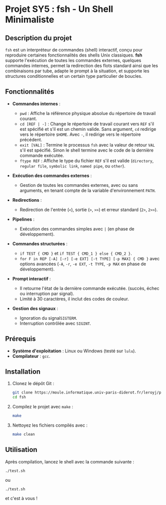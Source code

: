 # Projet SY5 : fsh - Un Shell Minimaliste

## Description du projet
`fsh` est un interpréteur de commandes (shell) interactif, conçu pour reproduire certaines fonctionnalités des shells Unix classiques. **fsh** supporte l'exécution de toutes les commandes externes, quelques commandes internes, permet la redirection des flots standard ainsi que les combinaisons par tube, adapte le prompt à la situation, et supporte les structures conditionnelles et un certain type particulier de boucles.



## Fonctionnalités

- **Commandes internes** :
    - `pwd` : Affiche la référence physique absolue du répertoire de travail courant.
    - `cd [REF | -]` : Change le répertoire de travail courant vers `REF` s'il est spécifié et s'il est un chemin valide. Sans argument, `cd` redirige vers le répertoire `$HOME`. Avec `-`, il redirige vers le répertoire précédent.
    - `exit [VAL]` : Termine le processus `fsh` avec la valeur de retour `VAL` s'il est spécifié. Sinon le shell termine avec le code de la dernière commande exécutée.
    - `ftype REF` : Affiche le type du fichier `REF` s'il est valide (`directory`, `regular file`, `symbolic link`, `named pipe`, ou `other`).

- **Exécution des commandes externes** :
    - Gestion de toutes les commandes externes, avec ou sans arguments, en tenant compte de la variable d'environnement `PATH`. 

- **Redirections** :
    - Redirection de l'entrée (`<`), sortie (`>`, `>>`) et erreur standard (`2>`, `2>>`).

- **Pipelines** :
    - Exécution des commandes simples avec `|` (en phase de développement).

- **Commandes structurées** :
    - `if TEST { CMD }` et `if TEST { CMD_1 } else { CMD_2 }`.
    - `for F in REP [-A] [-r] [-e EXT] [-t TYPE] [-p MAX] { CMD }` avec options avancées (`-A`, `-r`, `-e EXT`, `-t TYPE`, `-p MAX` en phase de développement).

- **Prompt interactif** :
    - Il retourne l'état de la dernière commande exécutée. (succès, échec ou interruption par signal).
    - Limité à 30 caractères, il inclut des codes de couleur.

- **Gestion des signaux** :
    - Ignoration du signal`SIGTERM`.
    - Interruption contrôlée avec `SIGINT`.


## Prérequis

- **Système d'exploitation** : Linux ou Windows (testé sur `lulu`).
- **Compilateur** : `gcc`.



## Installation

1. Clonez le dépôt Git :
   ```bash
   git clone https://moule.informatique.univ-paris-diderot.fr/leroyj/projet-sy5.git
   cd fsh
   ```

2. Compilez le projet avec `make` :
   ```bash
   make
   ```

3. Nettoyez les fichiers compilés avec :
   ```bash
   make clean
   ```


## Utilisation

Après compilation, lancez le shell avec la commande suivante :
```
./test.sh
```
ou
```
./test.sh
```
et c'est à vous !

